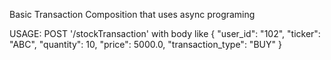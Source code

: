 Basic Transaction Composition that uses async programing

USAGE:
    POST '/stockTransaction'
with body like
{
    "user_id": "102",
    "ticker": "ABC", "quantity": 10, "price": 5000.0, "transaction_type": "BUY"
}